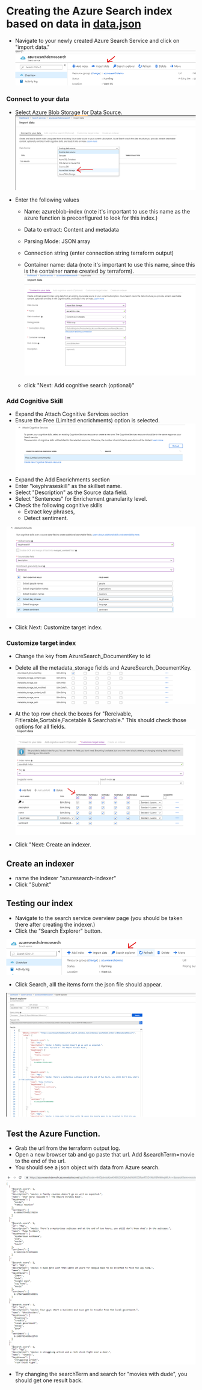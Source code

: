 # Creating the Azure Search index based on data in [data.json](./data.json)

* Navigate to your newly created Azure Search Service and click on "import data."
![Import Data](./img/search1.png)
### Connect to your data
* Select Azure Blob Storage for Data Source.
![Select Azure Blob Storage](./img/search2.png)

* Enter the following values
  * Name: azureblob-index (note it's important to use this name as the azure function is preconfigured to look for this index.)
  * Data to extract: Content and metadata
  * Parsing Mode: JSON array
  * Connection string (enter connection string terraform output)
  * Container name: data (note it's important to use this name, since this is the container name created by terraform).
![SEnter data source info](./img/search3.png)

  * click "Next: Add cognitive search (optional)"

### Add Cognitive Skill 
* Expand the Attach Cognitive Services section
* Ensure the Free (Limited encrichments) option is selected.
![Attach cognitive services](./img/search4.png)
* Expand the Add Encrichments section
* Enter "keyphraseskill" as the skillset name.
* Select "Description" as the Source data field.
* Select "Sentences" for Enrichement granularity level.
* Check the following cognitive skills
  * Extract key phrases,
  * Detect sentiment.

![Add Enrichments](./img/search5.png)  
* Click Next: Customize target index.

### Customize target index

* Change the key from AzureSearch_DocumentKey to id
* Delete all the metadata_storage fields and AzureSearch_DocumentKey.
![Delete unused fields](./img/search6.png)  

* At the top row check the boxes for "Rereivable, Fitlerable,Sortable,Facetable & Searchable." This should check those options for all fields.
![check field options for every field](./img/search7.png)  

* Click "Next: Create an indexer.

## Create an indexer
* name the indexer "azuresearch-indexer"
* Click "Submit"

## Testing our index
* Navigate to the search service overview page (you should be taken there after creating the indexer.)
* Click the "Search Explorer" button.

![Go to Search Explorer](./img/search8.png)  
* Click Search, alll the items form the json file should appear.

![Search Results](./img/search9.png)  

## Test the Azure Function.
* Grab the url from the terraform output log.
* Open a new browser tab and go paste that url. Add &searchTerm=movie to the end of the url.
* You should see a json object with data from Azure search.

![Search Results](./img/search10.png)  

* Try changing the searchTerm and search for "movies with dude", you should get one result back.





